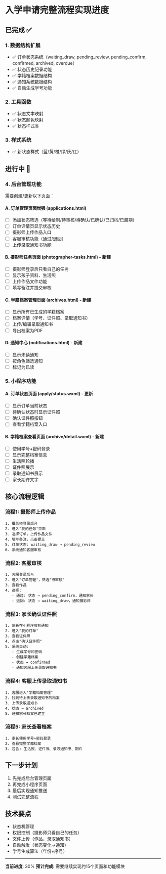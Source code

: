 # 入学申请完整流程实现进度

## 已完成 ✅

### 1. 数据结构扩展
- ✅ 订单状态系统（waiting_draw, pending_review, pending_confirm, confirmed, archived, overdue）
- ✅ 状态历史记录功能
- ✅ 学籍档案数据结构
- ✅ 通知系统数据结构
- ✅ 自动生成学号功能

### 2. 工具函数
- ✅ 状态文本映射
- ✅ 状态颜色映射
- ✅ 状态样式类

### 3. 样式系统
- ✅ 新状态样式（蓝/黄/橙/绿/灰/红）

## 进行中 🔄

### 4. 后台管理功能
需要创建/更新以下页面：

#### A. 订单管理页面增强 (applications.html)
- [ ] 添加状态筛选（等待绘制/待审核/待确认/已确认/已归档/已超期）
- [ ] 订单详情页显示状态历史
- [ ] 摄影师上传作品入口
- [ ] 客服审核功能（通过/退回）
- [ ] 上传录取通知书功能

#### B. 摄影师任务页面 (photographer-tasks.html) - 新建
- [ ] 摄影师登录后只看自己的任务
- [ ] 显示孩子资料、生活照
- [ ] 上传作品文件功能
- [ ] 填写备注并提交审核

#### C. 学籍档案管理页面 (archives.html) - 新建
- [ ] 显示所有已生成的学籍档案
- [ ] 档案详情（学号、证件照、录取通知书）
- [ ] 上传/编辑录取通知书
- [ ] 导出档案为PDF

#### D. 通知中心 (notifications.html) - 新建
- [ ] 显示未读通知
- [ ] 按角色筛选通知
- [ ] 标记为已读

### 5. 小程序功能

#### A. 订单状态页面 (apply/status.wxml) - 更新
- [ ] 显示订单当前状态
- [ ] 待确认状态时显示证件照
- [ ] 确认证件照按钮
- [ ] 查看学籍档案入口

#### B. 学籍档案查看页面 (archive/detail.wxml) - 新建
- [ ] 使用学号+密码登录
- [ ] 显示完整档案信息
- [ ] 生活照轮播
- [ ] 证件照展示
- [ ] 录取通知书展示
- [ ] 家长期许文字

## 核心流程逻辑

### 流程1: 摄影师上传作品
```
1. 摄影师登录后台
2. 进入"我的任务"页面
3. 选择订单，上传作品文件
4. 填写备注，点击提交
5. 订单状态: waiting_draw → pending_review
6. 系统通知客服审核
```

### 流程2: 客服审核
```
1. 客服登录后台
2. 进入"订单管理"，筛选"待审核"
3. 查看作品
4. 选择:
   - 通过: 状态 → pending_confirm，通知家长
   - 退回: 状态 → waiting_draw，通知摄影师
```

### 流程3: 家长确认证件照
```
1. 家长在小程序收到通知
2. 进入"我的订单"
3. 查看证件照
4. 点击"确认证件照"
5. 系统自动:
   - 生成学号和密码
   - 创建学籍档案
   - 状态 → confirmed
   - 通知客服上传录取通知书
```

### 流程4: 客服上传录取通知书
```
1. 客服进入"学籍档案管理"
2. 找到待上传录取通知书的档案
3. 上传录取通知书
4. 状态 → archived
5. 通知家长档案已建立
```

### 流程5: 家长查看档案
```
1. 家长使用学号+密码登录
2. 查看完整学籍档案
3. 包含: 生活照、证件照、录取通知书、期许
```

## 下一步计划

1. 先完成后台管理页面
2. 再完成小程序页面
3. 最后实现通知推送
4. 测试完整流程

## 技术要点

- 状态机管理
- 权限控制（摄影师只看自己的任务）
- 文件上传（作品、录取通知书）
- 自动触发（状态变化→通知）
- 学号生成算法（年份+序号）

---

**当前进度**: 30%
**预计完成**: 需要继续实现约15个页面和功能模块

